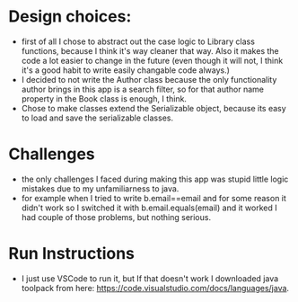 # Design choices:

- first of all I chose to abstract out the case logic to Library class functions, because I think it's
  way cleaner that way. Also it makes the code a lot easier to change in the future (even though it will not, I think it's a good habit to write easily changable
  code always.)
- I decided to not write the Author class because the only functionality author brings in this app is a search filter, so for that author name property in the Book
  class is enough, I think.
- Chose to make classes extend the Serializable object, because its easy to load and save the serializable classes.

# Challenges

- the only challenges I faced during making this app was stupid little logic mistakes due to my unfamiliarness to java.
- for example when I tried to write b.email==email and for some reason it didn't work so I switched it with b.email.equals(email) and it worked
  I had couple of those problems, but nothing serious.

# Run Instructions

- I just use VSCode to run it, but If that doesn't work I downloaded java toolpack from here: https://code.visualstudio.com/docs/languages/java.
